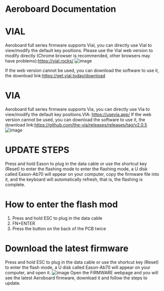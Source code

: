 # Aeroboard Documentation
# VIAL
Aeroboard full series firmware supports Vial, you can directly use Vial to
view/modify the default key positions. Please use the Vial web version to
modify directly (Chrome browser is recommended, other browsers may have
problems):https://vial.rocks/ 
![image](https://user-images.githubusercontent.com/98533237/211576792-c94fa5b0-f6d0-46c6-b3fd-60864842ea7e.png)

If the web version cannot be used, you can download the software to use it, the download link:https://get.vial.today/download
# VIA
Aeroboard full series firmware supports Via, you can directly use Via to
view/modify the default key positions.VIA: https://usevia.app/
If the web version cannot be used, you can download the software to use it, the download link:https://github.com/the-via/releases/releases/tag/v2.0.5
![image](https://user-images.githubusercontent.com/98533237/211577052-077daf35-c07b-41f2-935f-011344a431a5.png)

# UPDATE STEPS
Press and hold Eason to plug in the data cable or use the shortcut key (Reset)
to enter the flashing mode to enter the flashing mode, a U disk called
Eason-Ab70 will appear on your computer, copy the firmware file into it, and the keyboard will automatically refresh, that is, the flashing is complete.
# How to enter the flash mod
1. Press and hold ESC to plug in the data cable
2. FN+ENTER 
3. Press the button on the back of the PCB twice
# Download the latest firmware
Press and hold ESC to plug in the data cable or use the shortcut key (Reset) to enter the
flash mode, a U disk called Eason-Ab70 will appear on your computer, and open it.
![image](https://user-images.githubusercontent.com/98533237/211576451-122dd637-0db4-45ab-b440-b160499eabc6.png)
Open the FIRMWARE webpage and you will see the latest Aeroboard firmware, download it
and follow the steps to update.
